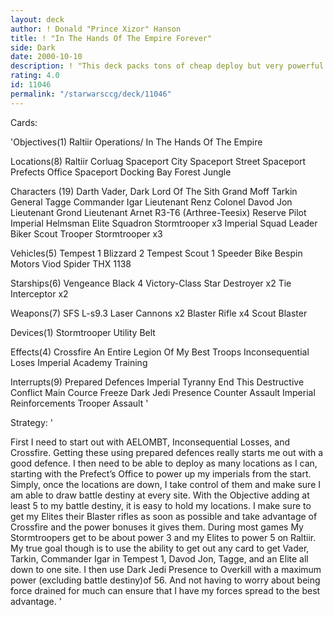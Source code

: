 ```yaml
---
layout: deck
author: ! Donald "Prince Xizor" Hanson
title: ! "In The Hands Of The Empire Forever"
side: Dark
date: 2000-10-10
description: ! "This deck packs tons of cheap deploy but very powerful cards.It’s able to flip the objective very fast and keep it fliped for the rest of the game."
rating: 4.0
id: 11046
permalink: "/starwarsccg/deck/11046"
---
```

Cards: 

'Objectives(1)
Raltiir Operations/
In The Hands Of The Empire

Locations(8)
Raltiir
Corluag
Spaceport City
Spaceport Street
Spaceport Prefects Office
Spaceport Docking Bay
Forest
Jungle

Characters (19)
Darth Vader, Dark Lord Of The Sith
Grand Moff Tarkin
General Tagge
Commander Igar
Lieutenant Renz
Colonel Davod Jon
Lieutenant Grond
Lieutenant Arnet
R3-T6 (Arthree-Teesix)
Reserve Pilot
Imperial Helmsman
Elite Squadron Stormtrooper x3
Imperial Squad Leader
Biker Scout Trooper
Stormtrooper x3

Vehicles(5)
Tempest 1
Blizzard 2
Tempest Scout 1
Speeder Bike
Bespin Motors Viod Spider THX 1138

Starships(6)
Vengeance
Black 4
Victory-Class Star Destroyer x2
Tie Interceptor x2

Weapons(7)
SFS L-s9.3 Laser Cannons x2
Blaster Rifle x4
Scout Blaster

Devices(1)
Stormtrooper Utility Belt

Effects(4)
Crossfire
An Entire Legion Of My Best Troops
Inconsequential Loses
Imperial Academy Training

Interrupts(9)
Prepared Defences
Imperial Tyranny
End This Destructive Conflict
Main Cource
Freeze
Dark Jedi Presence
Counter Assault
Imperial Reinforcements
Trooper Assault '

Strategy: '

First I need to start out with AELOMBT, Inconsequential Losses, and Crossfire.
Getting these using prepared defences really starts me out with a good defence.
I then need to be able to deploy as many locations as I can, starting with the Prefect’s Office to power up my imperials from the start.
Simply, once the locations are down, I take control of them and make sure I am able to draw battle destiny at every site.
With the Objective adding at least 5 to my battle destiny, it is easy to hold my locations.
I make sure to get my Elites their Blaster rifles as soon as possible and take advantage of Crossfire and the power bonuses it gives them.
During most games My Stormtroopers get to be about power 3 and my Elites to power 5 on Raltiir.
My true goal though is to use the ability to get out any card to get Vader, Tarkin, Commander Igar in Tempest 1, Davod Jon, Tagge, and an Elite all down to one site.
I then use Dark Jedi Presence to Overkill with a maximum power (excluding battle destiny)of 56.
And not having to worry about being force drained for much can ensure that I have my forces spread to the best advantage. '
